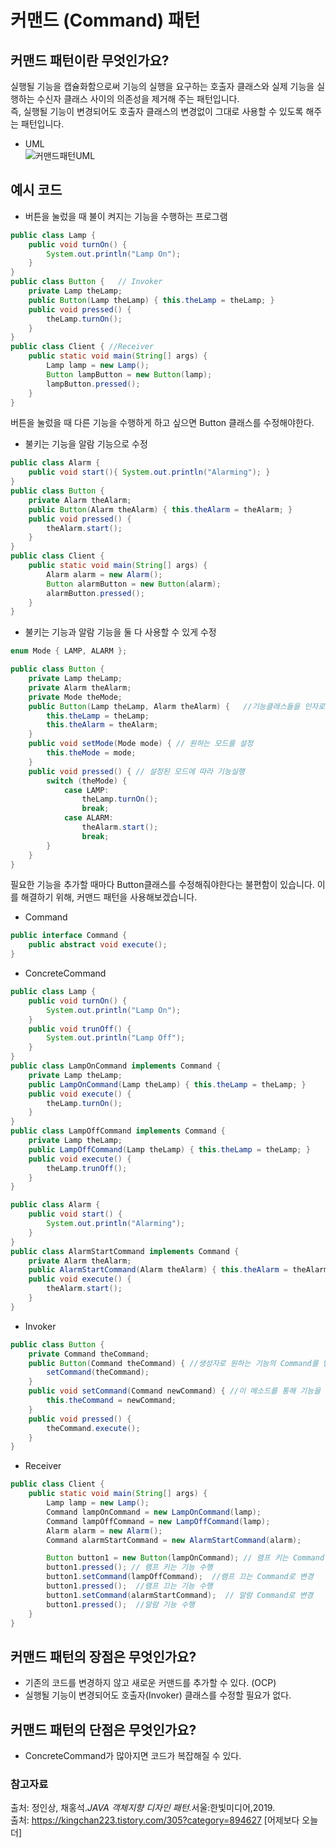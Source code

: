# 커맨드 (Command) 패턴

## 커맨드 패턴이란 무엇인가요?
실행될 기능을 캡슐화함으로써 기능의 실행을 요구하는 호출자 클래스와 실제 기능을 실행하는 수신자 클래스 사이의 의존성을 제거해 주는 패턴입니다.  
즉, 실행될 기능이 변경되어도 호출자 클래스의 변경없이 그대로 사용할 수 있도록 해주는 패턴입니다.
- UML  
  ![커맨드패턴UML](https://user-images.githubusercontent.com/79966015/170898951-e4941906-935f-4d90-a0ec-2eab7d413a42.PNG)

## 예시 코드
- 버튼을 눌렀을 때 불이 켜지는 기능을 수행하는 프로그램
```java
public class Lamp {
    public void turnOn() {
        System.out.println("Lamp On"); 
    }
}
public class Button {   // Invoker
    private Lamp theLamp;
    public Button(Lamp theLamp) { this.theLamp = theLamp; }
    public void pressed() { 
        theLamp.turnOn(); 
    }
}
public class Client { //Receiver
    public static void main(String[] args) {
        Lamp lamp = new Lamp();
        Button lampButton = new Button(lamp);
        lampButton.pressed();
    }
}
```
버튼을 눌렀을 때 다른 기능을 수행하게 하고 싶으면 Button 클래스를 수정해야한다.
- 불키는 기능을 알람 기능으로 수정
```java
public class Alarm {
    public void start(){ System.out.println("Alarming"); }
}
public class Button {
    private Alarm theAlarm;
    public Button(Alarm theAlarm) { this.theAlarm = theAlarm; }
    public void pressed() { 
        theAlarm.start(); 
    }
}
public class Client {
    public static void main(String[] args) {
        Alarm alarm = new Alarm();
        Button alarmButton = new Button(alarm);
        alarmButton.pressed();
    }
}
```
- 불키는 기능과 알람 기능을 둘 다 사용할 수 있게 수정
```java
enum Mode { LAMP, ALARM };

public class Button {
    private Lamp theLamp;
    private Alarm theAlarm;
    private Mode theMode;
    public Button(Lamp theLamp, Alarm theAlarm) {   //기능클래스들을 인자로 입력받음
        this.theLamp = theLamp;
        this.theAlarm = theAlarm;
    }
    public void setMode(Mode mode) { // 원하는 모드를 설정
        this.theMode = mode;
    }
    public void pressed() { // 설정된 모드에 따라 기능실행
        switch (theMode) {
            case LAMP:
                theLamp.turnOn();
                break;
            case ALARM:
                theAlarm.start();
                break;
        }
    }
}
```
필요한 기능을 추가할 때마다 Button클래스를 수정해줘야한다는 불편함이 있습니다.
이를 해결하기 위해, 커맨드 패턴을 사용해보겠습니다.  

- Command
```java
public interface Command {
    public abstract void execute();
}
```
- ConcreteCommand
```java
public class Lamp {
    public void turnOn() {
        System.out.println("Lamp On"); 
    }
    public void trunOff() {
        System.out.println("Lamp Off");
    }
}
public class LampOnCommand implements Command {
    private Lamp theLamp;
    public LampOnCommand(Lamp theLamp) { this.theLamp = theLamp; }
    public void execute() { 
        theLamp.turnOn(); 
    }
}
public class LampOffCommand implements Command {
    private Lamp theLamp;
    public LampOffCommand(Lamp theLamp) { this.theLamp = theLamp; }
    public void execute() {
        theLamp.trunOff();
    }
}

public class Alarm {
    public void start() {
        System.out.println("Alarming");
    }
}
public class AlarmStartCommand implements Command {
    private Alarm theAlarm;
    public AlarmStartCommand(Alarm theAlarm) { this.theAlarm = theAlarm; }
    public void execute() {
        theAlarm.start();
    }
}
```
- Invoker
```java
public class Button {
    private Command theCommand;
    public Button(Command theCommand) { //생성자로 원하는 기능의 Command를 받음
        setCommand(theCommand);
    }
    public void setCommand(Command newCommand) { //이 메소드를 통해 기능을 변경할 수 있음
        this.theCommand = newCommand;
    }
    public void pressed() {
        theCommand.execute();
    }
}
```
- Receiver
```java
public class Client {
    public static void main(String[] args) {
        Lamp lamp = new Lamp();
        Command lampOnCommand = new LampOnCommand(lamp);
        Command lampOffCommand = new LampOffCommand(lamp);
        Alarm alarm = new Alarm();
        Command alarmStartCommand = new AlarmStartCommand(alarm);

        Button button1 = new Button(lampOnCommand); // 램프 키는 Command 설정
        button1.pressed(); // 램프 키는 기능 수행
        button1.setCommand(lampOffCommand);  //램프 끄는 Command로 변경
        button1.pressed();  //램프 끄는 기능 수행
        button1.setCommand(alarmStartCommand);  // 알람 Command로 변경
        button1.pressed();  //알람 기능 수행
    }
}
```

## 커맨드 패턴의 장점은 무엇인가요?
- 기존의 코드를 변경하지 않고 새로운 커맨드를 추가할 수 있다. (OCP)
- 실행될 기능이 변경되어도 호출자(Invoker) 클래스를 수정할 필요가 없다.

## 커맨드 패턴의 단점은 무엇인가요?
- ConcreteCommand가 많아지면 코드가 복잡해질 수 있다.

### 참고자료
출처: 정인상, 채홍석.*JAVA 객체지향 디자인 패턴*.서울:한빛미디어,2019.  
출처: https://kingchan223.tistory.com/305?category=894627 [어제보다 오늘 더]
